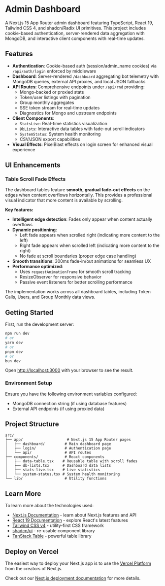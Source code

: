 # Admin Dashboard

A Next.js 15 App Router admin dashboard featuring TypeScript, React 19, Tailwind CSS 4, and shadcn/Radix UI primitives. This project includes cookie-based authentication, server-rendered data aggregation with MongoDB, and interactive client components with real-time updates.

## Features

- **Authentication**: Cookie-based auth (session/admin_name cookies) via `/api/auth/login` enforced by middleware
- **Dashboard**: Server-rendered `/dashboard` aggregating bot telemetry with MongoDB queries, external API proxies, and local JSON fallbacks
- **API Routes**: Comprehensive endpoints under `/api/rnd` providing:
  - Mongo-backed or proxied stats
  - Token/user listings with pagination
  - Group monthly aggregates
  - SSE token stream for real-time updates
  - Diagnostics for Mongo and upstream endpoints
- **Client Components**: 
  - `StatsLive`: Real-time statistics visualization
  - `DbLists`: Interactive data tables with fade-out scroll indicators
  - `SystemStatus`: System health monitoring
  - CSV/JSON export capabilities
- **Visual Effects**: PixelBlast effects on login screen for enhanced visual experience

## UI Enhancements

### Table Scroll Fade Effects

The dashboard tables feature **smooth, gradual fade-out effects** on the edges when content overflows horizontally. This provides a professional visual indicator that more content is available by scrolling.

**Key features:**
- **Intelligent edge detection**: Fades only appear when content actually overflows
- **Dynamic positioning**: 
  - Left fade appears when scrolled right (indicating more content to the left)
  - Right fade appears when scrolled left (indicating more content to the right)
  - No fade at scroll boundaries (proper edge case handling)
- **Smooth transitions**: 300ms fade-in/out animations for seamless UX
- **Performance optimized**: 
  - Uses `requestAnimationFrame` for smooth scroll tracking
  - ResizeObserver for responsive behavior
  - Passive event listeners for better scrolling performance

The implementation works across all dashboard tables, including Token Calls, Users, and Group Monthly data views.

## Getting Started

First, run the development server:

```bash
npm run dev
# or
yarn dev
# or
pnpm dev
# or
bun dev
```

Open [http://localhost:3000](http://localhost:3000) with your browser to see the result.

### Environment Setup

Ensure you have the following environment variables configured:
- MongoDB connection string (if using database features)
- External API endpoints (if using proxied data)

## Project Structure

```
src/
├── app/                    # Next.js 15 App Router pages
│   ├── dashboard/         # Main dashboard page
│   ├── login/             # Authentication page
│   └── api/               # API routes
├── components/            # React components
│   ├── data-table.tsx    # Reusable table with scroll fades
│   ├── db-lists.tsx      # Dashboard data lists
│   ├── stats-live.tsx    # Live statistics
│   └── system-status.tsx # System health monitoring
└── lib/                   # Utility functions
```

## Learn More

To learn more about the technologies used:

- [Next.js Documentation](https://nextjs.org/docs) - learn about Next.js features and API
- [React 19 Documentation](https://react.dev) - explore React's latest features
- [Tailwind CSS v4](https://tailwindcss.com) - utility-first CSS framework
- [shadcn/ui](https://ui.shadcn.com) - re-usable component library
- [TanStack Table](https://tanstack.com/table) - powerful table library

## Deploy on Vercel

The easiest way to deploy your Next.js app is to use the [Vercel Platform](https://vercel.com/new?utm_medium=default-template&filter=next.js&utm_source=create-next-app&utm_campaign=create-next-app-readme) from the creators of Next.js.

Check out our [Next.js deployment documentation](https://nextjs.org/docs/app/building-your-application/deploying) for more details.
